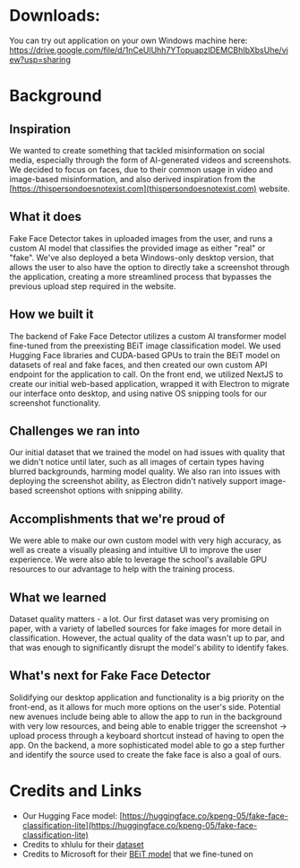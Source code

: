# Downloads:

You can try out application on your own Windows machine here: https://drive.google.com/file/d/1nCeUlUhh7YTopuapzIDEMCBhIbXbsUhe/view?usp=sharing

# Background
## Inspiration

We wanted to create something that tackled misinformation on social media, especially through the form of AI-generated videos and screenshots. We decided to focus on faces, due to their common usage in video and image-based misinformation, and also derived inspiration from the [https://thispersondoesnotexist.com](thispersondoesnotexist.com) website.

## What it does

Fake Face Detector takes in uploaded images from the user, and runs a custom AI model that classifies the provided image as either "real" or "fake". We've also deployed a beta Windows-only desktop version, that allows the user to also have the option to directly take a screenshot through the application, creating a more streamlined process that bypasses the previous upload step required in the website.

## How we built it

The backend of Fake Face Detector utilizes a custom AI transformer model fine-tuned from the preexisting BEiT image classification model. We used Hugging Face libraries and CUDA-based GPUs to train the BEiT model on datasets of real and fake faces, and then created our own custom API endpoint for the application to call. On the front end, we utilized NextJS to create our initial web-based application, wrapped it with Electron to migrate our interface onto desktop, and using native OS snipping tools for our screenshot functionality.

## Challenges we ran into

Our initial dataset that we trained the model on had issues with quality that we didn't notice until later, such as all images of certain types having blurred backgrounds, harming model quality. We also ran into issues with deploying the screenshot ability, as Electron didn't natively support image-based screenshot options with snipping ability.

## Accomplishments that we're proud of

We were able to make our own custom model with very high accuracy, as well as create a visually pleasing and intuitive UI to improve the user experience. We were also able to leverage the school's available GPU resources to our advantage to help with the training process.

## What we learned

Dataset quality matters - a lot. Our first dataset was very promising on paper, with a variety of labelled sources for fake images for more detail in classification. However, the actual quality of the data wasn't up to par, and that was enough to significantly disrupt the model's ability to identify fakes.

## What's next for Fake Face Detector

Solidifying our desktop application and functionality is a big priority on the front-end, as it allows for much more options on the user's side. Potential new avenues include being able to allow the app to run in the background with very low resources, and being able to enable trigger the screenshot -> upload process through a keyboard shortcut instead of having to open the app. On the backend, a more sophisticated model able to go a step further and identify the source used to create the fake face is also a goal of ours.

# Credits and Links

 - Our Hugging Face model: [https://huggingface.co/kpeng-05/fake-face-classification-lite](https://huggingface.co/kpeng-05/fake-face-classification-lite)
 - Credits to xhlulu for their [dataset](https://www.kaggle.com/datasets/xhlulu/140k-real-and-fake-faces)
 - Credits to Microsoft for their [BEiT model](https://huggingface.co/microsoft/beit-base-patch16-224) that we fine-tuned on
